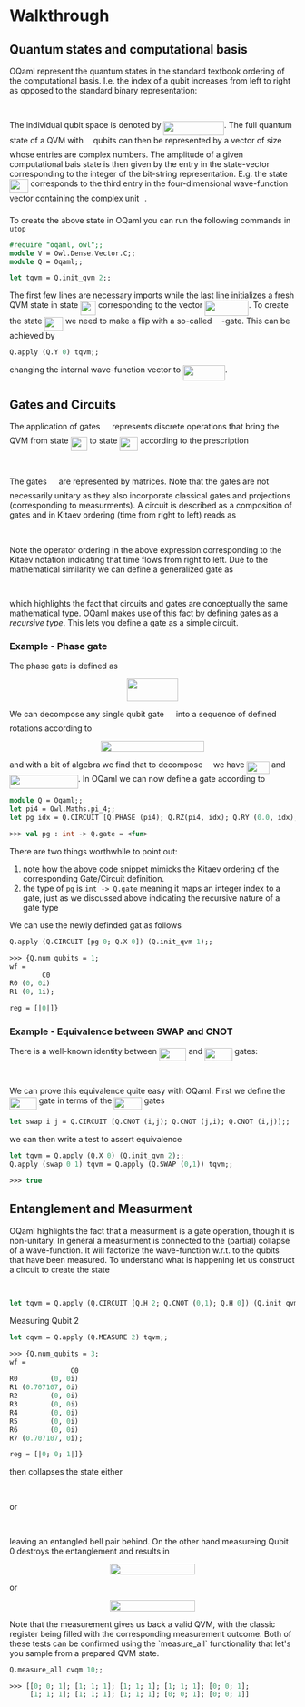 # Walkthrough

## Quantum states and computational basis

OQaml represent the quantum states in the standard textbook ordering of the computational basis. I.e. the index of a qubit increases from left to right as opposed to the standard binary representation:

<p align="center"><img src="svgs/eae4a169bf644f525c0dcca105efe860.svg?invert_in_darkmode" align=middle width=322.46115pt height=16.438356pt/></p>

The individual qubit space is denoted by <img src="svgs/f2662eb06c89703c22cbe91038838e1c.svg?invert_in_darkmode" align=middle width=107.132025pt height=24.6576pt/>. The full quantum state of a QVM with <img src="svgs/55a049b8f161ae7cfeb0197d75aff967.svg?invert_in_darkmode" align=middle width=9.867pt height=14.15535pt/> qubits can then be represented by a vector of size <img src="svgs/f8f25e4580c418a51dc556db0d8d2b93.svg?invert_in_darkmode" align=middle width=16.34523pt height=21.8394pt/> whose entries are complex numbers. The amplitude of a given computational bais state is then given by the entry in the state-vector corresponding to the integer of the bit-string representation. E.g. the state <img src="svgs/e066fcf03f881090e3a1335e26353c45.svg?invert_in_darkmode" align=middle width=33.06072pt height=24.6576pt/> corresponds to the third entry in the four-dimensional wave-function vector containing the complex unit <img src="svgs/77a3b857d53fb44e33b53e4c8b68351a.svg?invert_in_darkmode" align=middle width=5.663295pt height=21.68331pt/>.

To create the above state in OQaml you can run the following commands in `utop`

```ocaml
#require "oqaml, owl";;
module V = Owl.Dense.Vector.C;;
module Q = Oqaml;;

let tqvm = Q.init_qvm 2;;
```
The first few lines are necessary imports while the last line initializes a fresh QVM state in state <img src="svgs/7ede3903c304a52a12ae71a1a74a30f6.svg?invert_in_darkmode" align=middle width=27.397425pt height=24.6576pt/> corresponding to the vector <img src="svgs/8cdbe372b80a2ea9f2296c5475324a01.svg?invert_in_darkmode" align=middle width=77.11374pt height=27.65697pt/>. To create the state <img src="svgs/e066fcf03f881090e3a1335e26353c45.svg?invert_in_darkmode" align=middle width=33.06072pt height=24.6576pt/> we need to make a flip with a so-called <img src="svgs/91aac9730317276af725abd8cef04ca9.svg?invert_in_darkmode" align=middle width=13.19637pt height=22.46574pt/>-gate. This can be achieved by

```ocaml
Q.apply (Q.Y 0) tqvm;;
```

changing the internal wave-function vector to <img src="svgs/fc5d6ad79c18da32b2b1c072f678840b.svg?invert_in_darkmode" align=middle width=74.557725pt height=27.65697pt/>.


## Gates and Circuits

The application of gates <img src="svgs/6bac6ec50c01592407695ef84f457232.svg?invert_in_darkmode" align=middle width=13.016025pt height=22.46574pt/> represents discrete operations that bring the QVM from state <img src="svgs/3496a2ba12495d21458eae9270e3b8de.svg?invert_in_darkmode" align=middle width=29.21721pt height=24.6576pt/> to state <img src="svgs/268bfaf5ccaeb209b8098f68e0f6a1bd.svg?invert_in_darkmode" align=middle width=32.266245pt height=24.6576pt/> according to the prescription

<p align="center"><img src="svgs/66d271e8d7ba31fb430a85027ecf2fbf.svg?invert_in_darkmode" align=middle width=96.416925pt height=17.03196pt/></p>

The gates <img src="svgs/6bac6ec50c01592407695ef84f457232.svg?invert_in_darkmode" align=middle width=13.016025pt height=22.46574pt/> are represented by matrices. Note that the gates are not necessarily unitary as they also incorporate classical gates and projections (corresponding to measurments). A circuit is described as a composition of gates and in Kitaev ordering (time from right to left) reads as

<p align="center"><img src="svgs/ee24cfd2696b482b73aa1a593306dcfc.svg?invert_in_darkmode" align=middle width=183.8265pt height=17.03196pt/></p>

Note the operator ordering in the above expression corresponding to the Kitaev notation indicating that time flows from right to left. Due to the mathematical similarity we can define a generalized gate as

<p align="center"><img src="svgs/b4585711718e126580216be235f852cc.svg?invert_in_darkmode" align=middle width=134.445795pt height=15.0684765pt/></p>

which highlights the fact that circuits and gates are conceptually the same mathematical type. OQaml makes use of this fact by defining gates as a *recursive type*. This lets you define a gate as a simple circuit.

### Example - Phase gate

The phase gate is defined as

<p align="center"><img src="svgs/383cfb997cd358ec5e782fba1df8f24e.svg?invert_in_darkmode" align=middle width=90.022845pt height=39.45249pt/></p>

We can decompose any single qubit gate <img src="svgs/6bac6ec50c01592407695ef84f457232.svg?invert_in_darkmode" align=middle width=13.016025pt height=22.46574pt/> into a sequence of defined rotations according to

<p align="center"><img src="svgs/d9f46c357b11466d8c281a1edabb8756.svg?invert_in_darkmode" align=middle width=182.62695pt height=19.104525pt/></p>

and with a bit of algebra we find that to decompose <img src="svgs/e257acd1ccbe7fcb654708f1a866bfe9.svg?invert_in_darkmode" align=middle width=11.027445pt height=22.46574pt/> we have <img src="svgs/edad3500d9f7368f82c110d98051b30b.svg?invert_in_darkmode" align=middle width=39.56073pt height=21.18732pt/> and <img src="svgs/cff54eb79a3dbe3fa7e283c25b807932.svg?invert_in_darkmode" align=middle width=120.82158pt height=24.6576pt/>. In OQaml we can now define a gate according to

```ocaml
module Q = Oqaml;;
let pi4 = Owl.Maths.pi_4;;
let pg idx = Q.CIRCUIT [Q.PHASE (pi4); Q.RZ(pi4, idx); Q.RY (0.0, idx); Q.RZ (pi4, idx)];;

>>> val pg : int -> Q.gate = <fun>
```
There are two things worthwhile to point out:
 1. note how the above code snippet mimicks the Kitaev ordering of the corresponding Gate/Circuit definition.
 2. the type of `pg` is `int -> Q.gate` meaning it maps an integer index to a gate, just as we discussed above indicating the recursive nature of a gate type

We can use the newly definded gat as follows

```ocaml
Q.apply (Q.CIRCUIT [pg 0; Q.X 0]) (Q.init_qvm 1);;

>>> {Q.num_qubits = 1;
wf =
        C0
R0 (0, 0i)
R1 (0, 1i);

reg = [|0|]}
```

### Example - Equivalence between SWAP and CNOT

There is a well-known identity between <img src="svgs/7de2e863a1bdea96569f901e67683ba1.svg?invert_in_darkmode" align=middle width=47.71701pt height=22.46574pt/> and <img src="svgs/443f9e1eba72ecafb96c1180a2d3ade0.svg?invert_in_darkmode" align=middle width=48.858645pt height=22.46574pt/> gates:

<p align="center"><img src="svgs/1067678fc5d072c57cc5015fd43861bc.svg?invert_in_darkmode" align=middle width=374.72655pt height=16.438356pt/></p>

 We can prove this equivalence quite easy with OQaml. First we define the <img src="svgs/7de2e863a1bdea96569f901e67683ba1.svg?invert_in_darkmode" align=middle width=47.71701pt height=22.46574pt/> gate in terms of the <img src="svgs/443f9e1eba72ecafb96c1180a2d3ade0.svg?invert_in_darkmode" align=middle width=48.858645pt height=22.46574pt/> gates

```ocaml
let swap i j = Q.CIRCUIT [Q.CNOT (i,j); Q.CNOT (j,i); Q.CNOT (i,j)];;
```
we can then write a test to assert equivalence

```ocaml
let tqvm = Q.apply (Q.X 0) (Q.init_qvm 2);;
Q.apply (swap 0 1) tqvm = Q.apply (Q.SWAP (0,1)) tqvm;;

>>> true
```


## Entanglement and Measurment

OQaml highlights the fact that a measurment is a gate operation, though it is non-unitary. In general a measurment is connected to the (partial) collapse of a wave-function. It will factorize the wave-function w.r.t. to the qubits that have been measured. To understand what is happening let us construct a circuit to create the state

<p align="center"><img src="svgs/5efd49e23c03e3611f5c570d73206c99.svg?invert_in_darkmode" align=middle width=204.567pt height=16.438356pt/></p>

```ocaml
let tqvm = Q.apply (Q.CIRCUIT [Q.H 2; Q.CNOT (0,1); Q.H 0]) (Q.init_qvm 3);;
```

Measuring Qubit 2
```ocaml
let cqvm = Q.apply (Q.MEASURE 2) tqvm;;

>>> {Q.num_qubits = 3;
wf =
               C0
R0        (0, 0i)
R1 (0.707107, 0i)
R2        (0, 0i)
R3        (0, 0i)
R4        (0, 0i)
R5        (0, 0i)
R6        (0, 0i)
R7 (0.707107, 0i);

reg = [|0; 0; 1|]}
```
then collapses the state either
<p align="center"><img src="svgs/3d5a1e6c7d2ebefc7bbf8c9210b22233.svg?invert_in_darkmode" align=middle width=158.972715pt height=16.438356pt/></p>
or
<p align="center"><img src="svgs/68c164a747b4d059a9b9a5d0cc78e912.svg?invert_in_darkmode" align=middle width=158.972715pt height=16.438356pt/></p>
leaving an entangled bell pair behind. On the other hand measureing Qubit 0 destroys the entanglement and results in
<p align="center"><img src="svgs/b2d182b77b130a9c3e32f91f35f837d9.svg?invert_in_darkmode" align=middle width=150.753405pt height=19.24329pt/></p>
or
<p align="center"><img src="svgs/33a3b073ff70009a0611eabd0915eac2.svg?invert_in_darkmode" align=middle width=150.753405pt height=19.24329pt/></p>
Note that the measurement gives us back a valid QVM, with the classic register being filled with the corresponding measurement outcome. Both of these tests can be confirmed using the `measure_all` functionality that let's you sample from a prepared QVM state.

```ocaml
Q.measure_all cvqm 10;;

>>> [[0; 0; 1]; [1; 1; 1]; [1; 1; 1]; [1; 1; 1]; [0; 0; 1];
     [1; 1; 1]; [1; 1; 1]; [1; 1; 1]; [0; 0; 1]; [0; 0; 1]]
```